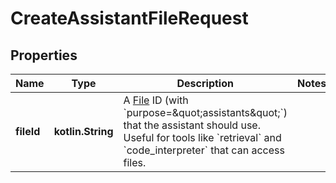 
# CreateAssistantFileRequest

## Properties
Name | Type | Description | Notes
------------ | ------------- | ------------- | -------------
**fileId** | **kotlin.String** | A [File](/docs/api-reference/files) ID (with &#x60;purpose&#x3D;\&quot;assistants\&quot;&#x60;) that the assistant should use. Useful for tools like &#x60;retrieval&#x60; and &#x60;code_interpreter&#x60; that can access files. | 



